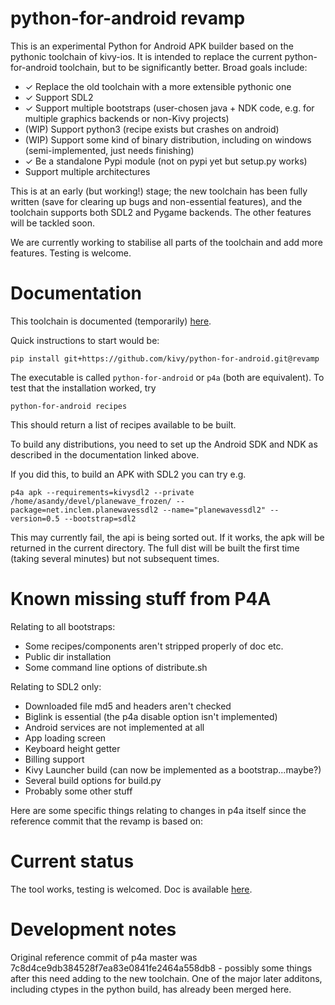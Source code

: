 # python-for-android revamp

This is an experimental Python for Android APK builder based on the
pythonic toolchain of kivy-ios. It is intended to replace the current
python-for-android toolchain, but to be significantly better. Broad goals include:

- ✓ Replace the old toolchain with a more extensible pythonic one
- ✓ Support SDL2
- ✓ Support multiple bootstraps (user-chosen java + NDK code, e.g. for
  multiple graphics backends or non-Kivy projects)
- (WIP) Support python3 (recipe exists but crashes on android)
- (WIP) Support some kind of binary distribution, including on windows (semi-implemented, just needs finishing)
- ✓ Be a standalone Pypi module (not on pypi yet but setup.py works)
- Support multiple architectures

This is at an early (but working!) stage; the new toolchain has been
fully written (save for clearing up bugs and non-essential features),
and the toolchain supports both SDL2 and Pygame backends. The other
features will be tackled soon.

We are currently working to stabilise all parts of the toolchain and
add more features. Testing is welcome.

# Documentation

This toolchain is documented (temporarily)
[here](http://inclem.net/files/p4a_revamp_doc/).

Quick instructions to start would be:

    pip install git+https://github.com/kivy/python-for-android.git@revamp

The executable is called `python-for-android` or `p4a` (both are
equivalent). To test that the installation worked, try

    python-for-android recipes

This should return a list of recipes available to be built.

To build any distributions, you need to set up the Android SDK and NDK
as described in the documentation linked above.

If you did this, to build an APK with SDL2 you can try e.g.

    p4a apk --requirements=kivysdl2 --private /home/asandy/devel/planewave_frozen/ --package=net.inclem.planewavessdl2 --name="planewavessdl2" --version=0.5 --bootstrap=sdl2

This may currently fail, the api is being sorted out. If it works, the
apk will be returned in the current directory. The full dist will be
built the first time (taking several minutes) but not subsequent
times.

# Known missing stuff from P4A

Relating to all bootstraps:
- Some recipes/components aren't stripped properly of doc etc.
- Public dir installation
- Some command line options of distribute.sh

Relating to SDL2 only:
- Downloaded file md5 and headers aren't checked
- Biglink is essential (the p4a disable option isn't implemented)
- Android services are not implemented at all
- App loading screen
- Keyboard height getter
- Billing support
- Kivy Launcher build (can now be implemented as a bootstrap...maybe?)
- Several build options for build.py
- Probably some other stuff

Here are some specific things relating to changes in p4a itself since
the reference commit that the revamp is based on:

# Current status

The tool works, testing is welcomed. Doc is available [here](http://inclem.net/files/p4a_revamp_doc/).

# Development notes

Original reference commit of p4a master was
7c8d4ce9db384528f7ea83e0841fe2464a558db8 - possibly some things after
this need adding to the new toolchain. One of the major later
additons, including ctypes in the python build, has already been
merged here.
